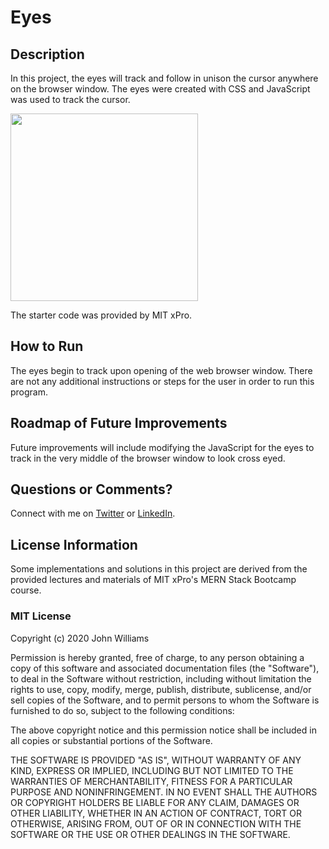 # Eyes

## Description

In this project, the eyes will track and follow in unison the cursor anywhere on the browser window. The eyes were created with CSS and JavaScript was used to track the cursor.

<img src="https://static1.squarespace.com/static/5b75fc7ea9e028d726dbaaa5/t/6243b0c62605c103bf47342e/1648603334072/eyes.png" width='300'/>

The starter code was provided by MIT xPro.

## How to Run

The eyes begin to track upon opening of the web browser window. There are not any additional instructions or steps for the user in order to run this program.

## Roadmap of Future Improvements

Future improvements will include modifying the JavaScript for the eyes to track in the very middle of the browser window to look cross eyed.

## Questions or Comments?

Connect with me on [Twitter](https://twitter.com/kristinedugan) or [LinkedIn](https://linkedin.com/in/kristinedugan).

## License Information

Some implementations and solutions in this project are derived from the provided lectures and materials of MIT xPro's MERN Stack Bootcamp course.

### MIT License

Copyright (c) 2020 John Williams

Permission is hereby granted, free of charge, to any person obtaining a copy of this software and associated documentation files (the "Software"), to deal in the Software without restriction, including without limitation the rights to use, copy, modify, merge, publish, distribute, sublicense, and/or sell copies of the Software, and to permit persons to whom the Software is furnished to do so, subject to the following conditions:

The above copyright notice and this permission notice shall be included in all copies or substantial portions of the Software.

THE SOFTWARE IS PROVIDED "AS IS", WITHOUT WARRANTY OF ANY KIND, EXPRESS OR IMPLIED, INCLUDING BUT NOT LIMITED TO THE WARRANTIES OF MERCHANTABILITY, FITNESS FOR A PARTICULAR PURPOSE AND NONINFRINGEMENT. IN NO EVENT SHALL THE AUTHORS OR COPYRIGHT HOLDERS BE LIABLE FOR ANY CLAIM, DAMAGES OR OTHER LIABILITY, WHETHER IN AN ACTION OF CONTRACT, TORT OR OTHERWISE, ARISING FROM, OUT OF OR IN CONNECTION WITH THE SOFTWARE OR THE USE OR OTHER DEALINGS IN THE SOFTWARE.
